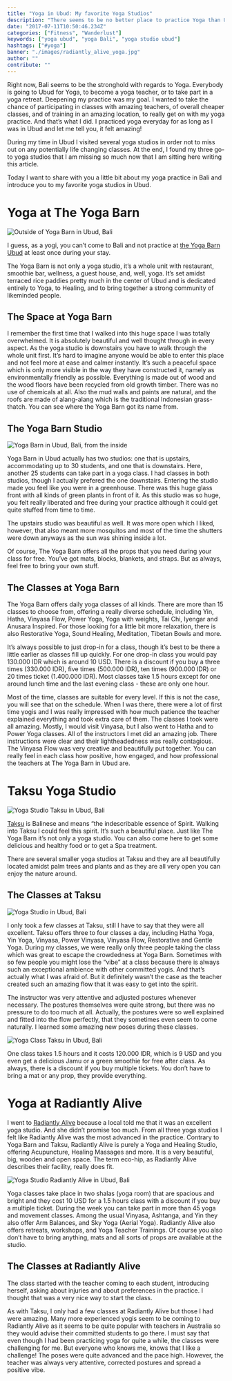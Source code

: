 ```yaml
---
title: "Yoga in Ubud: My favorite Yoga Studios"
description: "There seems to be no better place to practice Yoga than Ubud. When I went there, I tested different yoga studios and these are the ones I liked the most."
date: "2017-07-11T10:50:46.234Z"
categories: ["Fitness", "Wanderlust"]
keywords: ["yoga ubud", "yoga Bali", "yoga studio ubud"]
hashtags: ["#yoga"]
banner: "./images/radiantly_alive_yoga.jpg"
author: ""
contribute: ""
---
```


Right now, Bali seems to be the stronghold with regards to Yoga. Everybody is going to Ubud for Yoga, to become a yoga teacher, or to take part in a yoga retreat. Deepening my practice was my goal. I wanted to take the chance of participating in classes with amazing teachers, of overall cheaper classes, and of training in an amazing location, to really get on with my yoga practice. And that’s what I did. I practiced yoga everyday for as long as I was in Ubud and let me tell you, it felt amazing!

During my time in Ubud I visited several yoga studios in order not to miss out on any potentially life changing classes. At the end, I found my three go-to yoga studios that I am missing so much now that I am sitting here writing this article.

Today I want to share with you a little bit about my yoga practice in Bali and introduce you to my favorite yoga studios in Ubud.

# Yoga at The Yoga Barn

![Outside of Yoga Barn in Ubud, Bali](./images/yoga_barn_studio_outside.jpg)

I guess, as a yogi, you can’t come to Bali and not practice at [the Yoga Barn Ubud](http://www.theyogabarn.com/) at least once during your stay.

The Yoga Barn is not only a yoga studio, it’s a whole unit with restaurant, smoothie bar, wellness, a guest house, and, well, yoga. It’s set amidst terraced rice paddies pretty much in the center of Ubud and is dedicated entirely to Yoga, to Healing, and to bring together a strong community of likeminded people.

## The Space at Yoga Barn

I remember the first time that I walked into this huge space I was totally overwhelmed. It is absolutely beautiful and well thought through in every aspect. As the yoga studio is downstairs you have to walk through the whole unit first. It’s hard to imagine anyone would be able to enter this place and not feel more at ease and calmer instantly. It’s such a peaceful space which is only more visible in the way they have constructed it, namely as environmentally friendly as possible. Everything is made out of wood and the wood floors have been recycled from old growth timber. There was no use of chemicals at all. Also the mud walls and paints are natural, and the roofs are made of alang-alang which is the traditional Indonesian grass-thatch. You can see where the Yoga Barn got its name from.

## The Yoga Barn Studio

![Yoga Barn in Ubud, Bali, from the inside](./images/yoga_barn_studio_inside.jpg)

Yoga Barn in Ubud actually has two studios: one that is upstairs, accommodating up to 30 students, and one that is downstairs. Here, another 25 students can take part in a yoga class. I had classes in both studios, though I actually prefered the one downstairs. Entering the studio made you feel like you were in a greenhouse. There was this huge glass front with all kinds of green plants in front of it. As this studio was so huge, you felt really liberated and free during your practice although it could get quite stuffed from time to time.

The upstairs studio was beautiful as well. It was more open which I liked, however, that also meant more mosquitos and most of the time the shutters were down anyways as the sun was shining inside a lot.

Of course, The Yoga Barn offers all the props that you need during your class for free. You’ve got mats, blocks, blankets, and straps. But as always, feel free to bring your own stuff.

## The Classes at Yoga Barn

The Yoga Barn offers daily yoga classes of all kinds. There are more than 15 classes to choose from, offering a really diverse schedule, including Yin, Hatha, Vinyasa Flow, Power Yoga, Yoga with weights, Tai Chi, Iyengar and Anusara Inspired. For those looking for a little bit more relaxation, there is also Restorative Yoga, Sound Healing, Meditation, Tibetan Bowls and more.

It’s always possible to just drop-in for a class, though it’s best to be there a little earlier as classes fill up quickly. For one drop-in class you would pay 130.000 IDR which is around 10 USD. There is a discount if you buy a three times (330.000 IDR), five times (500.000 IDR), ten times (900.000 IDR) or 20 times ticket (1.400.000 IDR). Most classes take 1.5 hours except for one around lunch time and the last evening class - these are only one hour.

Most of the time, classes are suitable for every level. If this is not the case, you will see that on the schedule. When I was there, there were a lot of first time yogis and I was really impressed with how much patience the teacher explained everything and took extra care of them. The classes I took were all amazing. Mostly, I would visit Vinyasa, but I also went to Hatha and to Power Yoga classes. All of the instructors I met did an amazing job. There instructions were clear and their lightheadedness was really contagious. The Vinyasa Flow was very creative and beautifully put together. You can really feel in each class how positive, how engaged, and how professional the teachers at The Yoga Barn in Ubud are.

# Taksu Yoga Studio

![Yoga Studio Taksu in Ubud, Bali](./images/taksu.jpg)

[Taksu](http://www.taksuyoga.com/) is Balinese and means “the indescribable essence of Spirit. Walking into Taksu I could feel this spirit. It’s such a beautiful place. Just like The Yoga Barn it’s not only a yoga studio. You can also come here to get some delicious and healthy food or to get a Spa treatment.

There are several smaller yoga studios at Taksu and they are all beautifully located amidst palm trees and plants and as they are all very open you can enjoy the nature around.

## The Classes at Taksu

![Yoga Studio in Ubud, Bali](./images/taksu_yoga.jpg)

I only took a few classes at Taksu, still I have to say that they were all excellent. Taksu offers three to four classes a day, including Hatha Yoga, Yin Yoga, Vinyasa, Power Vinyasa, Vinyasa Flow, Restorative and Gentle Yoga. During my classes, we were really only three people taking the class which was great to escape the crowdedness at Yoga Barn. Sometimes with so few people you might lose the “vibe” at a class because there is always such an exceptional ambience with other committed yogis. And that’s actually what I was afraid of. But it definitely wasn’t the case as the teacher created such an amazing flow that it was easy to get into the spirit.

The instructor was very attentive and adjusted postures whenever necessary. The postures themselves were quite strong, but there was no pressure to do too much at all. Actually, the postures were so well explained and fitted into the flow perfectly, that they sometimes even seem to come naturally. I learned some amazing new poses during these classes.

![Yoga Class Taksu in Ubud, Bali](./images/taksu_yoga_studio.jpg)

One class takes 1.5 hours and it costs 120.000 IDR, which is 9 USD and you even get a delicious Jamu or a green smoothie for free after class. As always, there is a discount if you buy multiple tickets. You don’t have to bring a mat or any prop, they provide everything.

# Yoga at Radiantly Alive

I went to [Radiantly Alive](https://www.radiantlyalive.com/) because a local told me that it was an excellent yoga studio. And she didn’t promise too much. From all three yoga studios I felt like Radiantly Alive was the most advanced in the practice. Contrary to Yoga Barn and Taksu, Radiantly Alive is purely a Yoga and Healing Studio, offering Acupuncture, Healing Massages and more. It is a very beautiful, big, wooden and open space. The term eco-hip, as Radiantly Alive describes their facility, really does fit.

![Yoga Studio Radiantly Alive in Ubud, Bali](./images/radiantly_alive_yoga.jpg)

Yoga classes take place in two shalas (yoga room) that are spacious and bright and they cost 10 USD for a 1.5 hours class with a discount if you buy a multiple ticket. During the week you can take part in more than 45 yoga and movement classes. Among the usual Vinyasa, Ashtanga, and Yin they also offer Arm Balances, and Sky Yoga (Aerial Yoga).  Radiantly Alive also offers retreats, workshops, and Yoga Teacher Trainings. Of course you also don’t have to bring anything, mats and all sorts of props are available at the studio.

## The Classes at Radiantly Alive
The class started with the teacher coming to each student, introducing herself, asking about injuries and about preferences in the practice. I thought that was a very nice way to start the class.

As with Taksu, I only had a few classes at Radiantly Alive but those I had were amazing. Many more experienced yogis seem to be coming to Radiantly Alive as it seems to be quite popular with teachers in Australia so they would advise their committed students to go there. I must say that even though I had been practicing yoga for quite a while, the classes were challenging for me. But everyone who knows me, knows that I like a challenge! The poses were quite advanced and the pace high. However, the teacher was always very attentive, corrected postures and spread a positive vibe.



